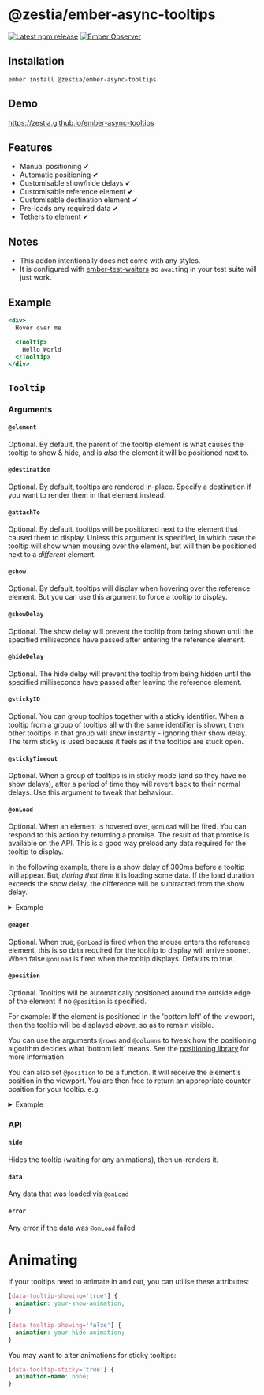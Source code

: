 # @zestia/ember-async-tooltips

[![Latest npm release][npm-badge]][npm-badge-url]
[![Ember Observer][ember-observer-badge]][ember-observer-url]

<!-- [![GitHub Actions][github-actions-badge]][github-actions-url] -->

[npm-badge]: https://img.shields.io/npm/v/@zestia/ember-async-tooltips.svg
[npm-badge-url]: https://www.npmjs.com/package/@zestia/ember-async-tooltips
[github-actions-badge]: https://github.com/zestia/ember-async-tooltips/workflows/CI/badge.svg
[github-actions-url]: https://github.com/zestia/ember-async-tooltips/actions
[ember-observer-badge]: https://emberobserver.com/badges/-zestia-ember-async-tooltips.svg
[ember-observer-url]: https://emberobserver.com/addons/@zestia/ember-async-tooltips

## Installation

```
ember install @zestia/ember-async-tooltips
```

## Demo

https://zestia.github.io/ember-async-tooltips

## Features

- Manual positioning ✔︎
- Automatic positioning ✔︎
- Customisable show/hide delays ✔︎
- Customisable reference element ✔︎
- Customisable destination element ✔︎
- Pre-loads any required data ✔︎
- Tethers to element ✔︎

## Notes

- This addon intentionally does not come with any styles.
- It is configured with [ember-test-waiters](https://github.com/emberjs/ember-test-waiters) so `await`ing in your test suite will just work.

## Example

```handlebars
<div>
  Hover over me

  <Tooltip>
    Hello World
  </Tooltip>
</div>
```

## `Tooltip`

### Arguments

#### `@element`

Optional. By default, the parent of the tooltip element is what causes the tooltip to show & hide, and is _also_ the element it will be positioned next to.

#### `@destination`

Optional. By default, tooltips are rendered in-place. Specify a destination if you want to render them in that element instead.

#### `@attachTo`

Optional. By default, tooltips will be positioned next to the element that caused them to display. Unless this argument is specified, in which case the tooltip will show when mousing over the element, but will then be positioned next to a _different_ element.

#### `@show`

Optional. By default, tooltips will display when hovering over the reference element. But you can use this argument to force a tooltip to display.

#### `@showDelay`

Optional. The show delay will prevent the tooltip from being shown until the specified milliseconds have passed after entering the reference element.

#### `@hideDelay`

Optional. The hide delay will prevent the tooltip from being hidden until the specified milliseconds have passed after leaving the reference element.

#### `@stickyID`

Optional. You can group tooltips together with a sticky identifier. When a tooltip from a group of tooltips all with the same identifier is shown, then other tooltips in that group will show instantly - ignoring their show delay. The term sticky is used because it feels as if the tooltips are stuck open.

#### `@stickyTimeout`

Optional. When a group of tooltips is in sticky mode (and so they have no show delays), after a period of time they will revert back to their normal delays. Use this argument to tweak that behaviour.

#### `@onLoad`

Optional. When an element is hovered over, `@onLoad` will be fired. You can respond to this action by returning a promise. The result of that promise is available on the API. This is a good way preload any data required for the tooltip to display.

In the following example, there is a show delay of 300ms before a tooltip will appear. But, _during that time_ it is loading some data. If the load duration exceeds the show delay, the difference will be subtracted from the show delay.

<details>
  <summary>Example</summary>
  
```handlebars
{{! application.hbs }}
<LinkTo @route='user' @model={{123}}>
  Preview user

<UserTooltip @id={{123}} />
</LinkTo>

````

```handlebars
{{! user-tooltip.hbs }}
<Tooltip @showDelay={{300}} @onLoad={{fn this.loadUser @id}} as |tooltip|>
  {{tooltip.data.user.name}}
</Tooltip>
````

</details>

#### `@eager`

Optional. When true, `@onLoad` is fired when the mouse enters the reference element, this is so data required for the tooltip to display will arrive sooner. When false `@onLoad` is fired when the tooltip displays. Defaults to true.

#### `@position`

Optional. Tooltips will be automatically positioned around the outside edge of the element if no `@position` is specified.

For example: If the element is positioned in the 'bottom left' of the viewport, then the tooltip will be displayed _above_, so as to remain visible.

You can use the arguments `@rows` and `@columns` to tweak how the positioning algorithm decides what 'bottom left' means. See the [positioning library](https://github.com/zestia/position-utils#zestiaposition-utils) for more information.

You can also set `@position` to be a function. It will receive the element's position in the viewport. You are then free to return an appropriate counter position for your tooltip. e.g:

<details>
  <summary>Example</summary>

```javascript
position(referencePosition) {
  switch(referencePosition) {
    case 'top right':
      return 'left top';
    // ...
  }
}
```

</details>

### API

#### `hide`

Hides the tooltip (waiting for any animations), then un-renders it.

#### `data`

Any data that was loaded via `@onLoad`

#### `error`

Any error if the data was `@onLoad` failed

# Animating

If your tooltips need to animate in and out, you can utilise these attributes:

```css
[data-tooltip-showing='true'] {
  animation: your-show-animation;
}

[data-tooltip-showing='false'] {
  animation: your-hide-animation;
}
```

You may want to alter animations for sticky tooltips:

```css
[data-tooltip-sticky='true'] {
  animation-name: none;
}
```
